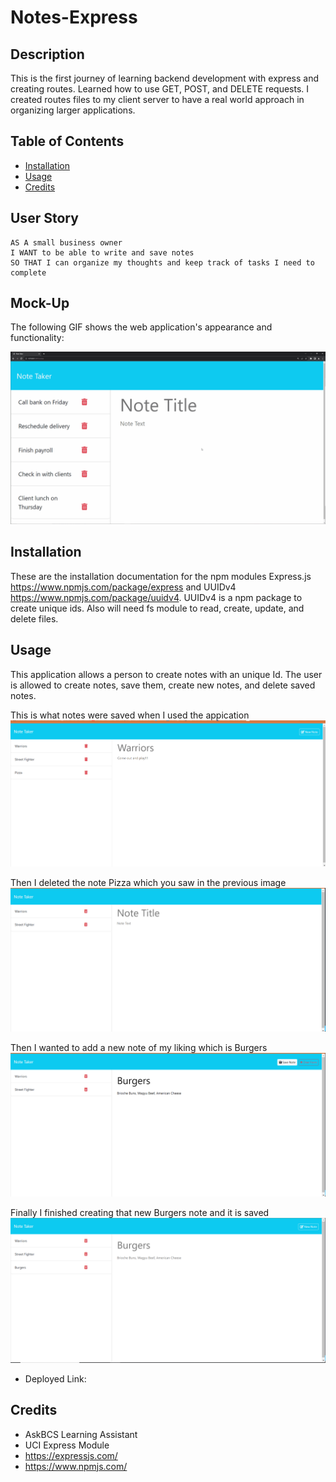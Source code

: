 # Notes-Express

## Description

This is the first journey of learning backend development with express and creating routes. Learned how to use GET, POST, and DELETE requests. I created routes files to my client server to have a real world approach in organizing larger applications.

## Table of Contents 

- [Installation](#installation)
- [Usage](#usage)
- [Credits](#credits)

## User Story

```
AS A small business owner
I WANT to be able to write and save notes
SO THAT I can organize my thoughts and keep track of tasks I need to complete
```

## Mock-Up

The following GIF shows the web application's appearance and functionality:

![Existing notes are listed in the left-hand column with empty fields on the right-hand side for the new note’s title and text.](./Develop/Assets/11-express-homework-demo.gif)

## Installation

These are the installation documentation for the npm modules Express.js https://www.npmjs.com/package/express and UUIDv4 https://www.npmjs.com/package/uuidv4. UUIDv4 is a npm package to create unique ids. Also will need fs module to read, create, update, and delete files.

## Usage

This application allows a person to create notes with an unique Id. The user is allowed to create notes, save them, create new notes, and delete saved notes. 

This is what notes were saved when I used the appication
![Notes Saved by User](<Develop/Assets/Notes Saved Page.png>)

Then I deleted the note Pizza which you saw in the previous image
![Deleted a Note which contained Note Title Pizza](<Develop/Assets/Deleted Pizza Note.png>)

Then I wanted to add a new note of my liking which is Burgers 
![Adding New Note which contains Note Title Burgers](<Develop/Assets/Adding Burgers Note.png>)

Finally I finished creating that new Burgers note and it is saved 
![Shows saved Burger Note to User Notes list](<Develop/Assets/Saved Burgers Note.png>)

- Deployed Link: 

## Credits

- AskBCS Learning Assistant
- UCI Express Module
- https://expressjs.com/
- https://www.npmjs.com/

